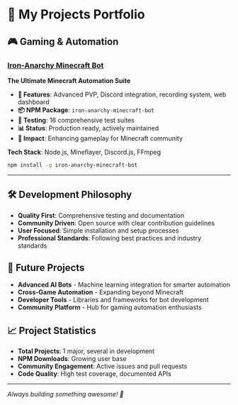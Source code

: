 # 🚀 My Projects Portfolio

## 🎮 Gaming & Automation

### [Iron-Anarchy Minecraft Bot](https://github.com/Localacct21/iron-anarchy-minecraft-bot)
**The Ultimate Minecraft Automation Suite**

- **🤖 Features**: Advanced PVP, Discord integration, recording system, web dashboard
- **📦 NPM Package**: `iron-anarchy-minecraft-bot`
- **🧪 Testing**: 16 comprehensive test suites
- **📊 Status**: Production ready, actively maintained
- **🌟 Impact**: Enhancing gameplay for Minecraft community

**Tech Stack**: Node.js, Mineflayer, Discord.js, FFmpeg

```bash
npm install -g iron-anarchy-minecraft-bot
```

---

## 🛠️ Development Philosophy

- **Quality First**: Comprehensive testing and documentation
- **Community Driven**: Open source with clear contribution guidelines
- **User Focused**: Simple installation and setup processes
- **Professional Standards**: Following best practices and industry standards

## 🎯 Future Projects

- **Advanced AI Bots** - Machine learning integration for smarter automation
- **Cross-Game Automation** - Expanding beyond Minecraft
- **Developer Tools** - Libraries and frameworks for bot development
- **Community Platform** - Hub for gaming automation enthusiasts

## 📈 Project Statistics

- **Total Projects**: 1 major, several in development
- **NPM Downloads**: Growing user base
- **Community Engagement**: Active issues and pull requests
- **Code Quality**: High test coverage, documented APIs

---

*Always building something awesome! 🚀*
